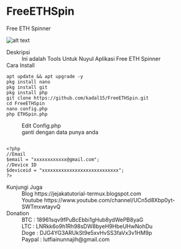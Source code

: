# FreeETHSpin
Free ETH Spinner


![alt text](https://raw.githubusercontent.com/kadal15/bukan-untuk-umum/master/Screenshot_2019-03-22-08-04-38-52.png)

<dl>
  <dt>Deskripsi</dt>
  <dd>Ini adalah Tools Untuk Nuyul Aplikasi Free ETH Spinner</dd>

  <dt>Cara Install</dt>
</dl>
<pre><code>apt update && apt upgrade -y
pkg install nano 
pkg install git
pkg install php
git clone https://github.com/kadal15/FreeETHSpin.git
cd FreeETHSpin
nano config.php
php ETHSpin.php
</code></pre>
<dl>
  <dd>Edit Config.php</dd>
  <dd>ganti dengan data punya anda</dd>
</dl>
<pre><code>
&lt;?php
//Email 
$email = "xxxxxxxxxxxx@gmail.com";
//Device ID
$deviceid = "xxxxxxxxxxxxxxxxxxxxxxxxxxxx";
?&gt;
</code></pre>
<dl>
  <dt>Kunjungi Juga</dt>
  <dd>Blog https://jejakatutorial-termux.blogspot.com</dd>
  <dd>Youtube https://www.youtube.com/channel/UCn5d8Xbp0yt-SWTmxwtayvQ</dd>
  
  <dt>Donation</dt>
  <dd>BTC : 18961sqv9fPuBcEbbi1gHub8ydWePB8yaG</dd>
  <dd>LTC : LNRkk6o9h1Rh98sDW8byeH9HbeUHwNohDu</dd>
  <dd>Doge : DJG4YG3ARUkSt9e5xvHvSS3faVx3v1HM9p</dd>
  <dd>Paypal : lutfiainunnajih@gmail.com</dd>
</dl>

